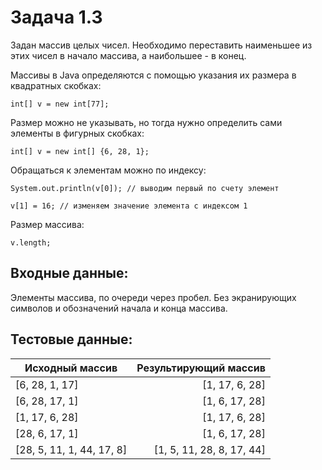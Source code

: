# Задача 1.3

Задан массив целых чисел. Необходимо переставить наименьшее из этих чисел в начало массива, а наибольшее - в конец.

Массивы в Java определяются с помощью указания их размера в квадратных скобках:

`int[] v = new int[77];`

Размер можно не указывать, но тогда нужно определить сами элементы в фигурных скобках:

`int[] v = new int[] {6, 28, 1};`

Обращаться к элементам можно по индексу:

`System.out.println(v[0]); // выводим первый по счету элемент`

`v[1] = 16; // изменяем значение элемента с индексом 1`

Размер массива:

`v.length;`

## Входные данные:
Элементы массива, по очереди через пробел. Без экранирующих символов и обозначений начала и конца массива.

## Тестовые данные:

|Исходный массив|Результирующий массив|
|---|--:|
|[6, 28, 1, 17]|[1, 17, 6, 28]|
|[6, 28, 17, 1]|[1, 6, 17, 28]|
|[1, 17, 6, 28]|[1, 17, 6, 28]|
|[28, 6, 17, 1]|[1, 6, 17, 28]|
|[28, 5, 11, 1, 44, 17, 8]|[1, 5, 11, 28, 8, 17, 44]|

